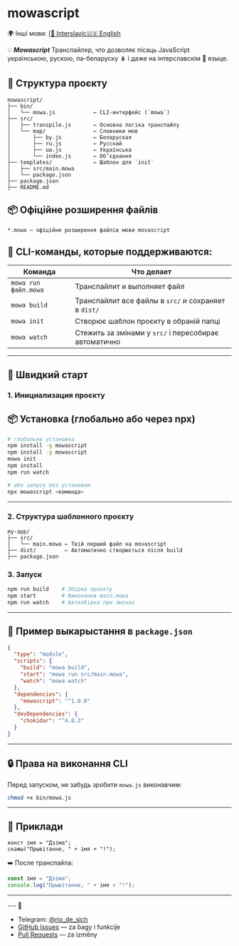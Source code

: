# mowascript
🌍 Інші мови:
[[🌲 Interslavic](README.isv.md)[🇺🇸 English](README.en.md)


💡 ***Mowascript*** Транспайлер, что дозволяє пісаць JavaScript 
українською, рускою, па-беларуску 🪆 і даже на інтерславскім 🌿 языце.


## 📂 Структура проєкту

```
mowascript/
├── bin/
│   └── mowa.js            ← CLI-интерфейс (`mowa`)
├── src/
│   ├── transpile.js       ← Основна логіка транспайлу
│   └── map/               ← Словники мов
│       ├── by.js          ← Беларуская
│       ├── ru.js          ← Русский
│       ├── ua.js          ← Українська
│       └── index.js       ← Обʼєднання
├── templates/             ← Шаблон для `init`
│   ├── src/main.mowa
│   └── package.json
├── package.json
├── README.md
```

## 📦 Офіційне розширення файлів

```
*.mowa — офіційне розширення файлів мови movascript
```

## 🔧 CLI-команды, которые поддерживаются:

| Команда               | Что делает                                          |
|----------------------|------------------------------------------------------|
| `mowa run файл.mowa` | Транспайлит и выполняет файл                        |
| `mowa build`         | Транспайлит все файлы в `src/` и сохраняет в `dist/`|
| `mowa init`          | Створює шаблон проєкту в обраній папці              |
| `mowa watch`         | Стежить за змінами у `src/` і пересобирає автоматично|

---

## 🚀 Швидкий старт

### 1. Инициализация проєкту

## 📦 Установка (глобально або через npx)

```bash
# глобальна установка
npm install -g mowascript
npm install -g mowascript
mowa init
npm install
npm run watch

# або запуск без установки
npx mowascript <команда>
```

---
### 2. Структура шаблонного проєкту

```
my-app/
├── src/
│   └── main.mowa ← Твій перший файл на movascript
├── dist/         ← Автоматично створюється після build
├── package.json
```

### 3. Запуск

```bash
npm run build    # Збірка проєкту
npm start        # Виконання main.mowa
npm run watch    # Автозбірка при змінах
```

---

## 📝 Пример выкарыстання в `package.json`

```json
{
  "type": "module",
  "scripts": {
    "build": "mowa build",
    "start": "mowa run src/main.mowa",
    "watch": "mowa watch"
  },
  "dependencies": {
    "mowascript": "^1.0.0"
  },
  "devDependencies": {
    "chokidar": "^4.0.3"
  }
}
```

---

## 🔒 Права на виконання CLI

Перед запуском, не забудь зробити `mowa.js` виконавчим:

```bash
chmod +x bin/mowa.js
```

---

## 📘 Приклади

```mowa
конст імя = "Дзіма";
скажы("Прывітанне, " + імя + "!");
```

➡️ После транспайла:

```js
const імя = "Дзіма";
console.log("Прывітанне, " + імя + "!");
```

---

--- 🌾

- Telegram: [@rio_de_sich](https://t.me/rio_de_sich)
- [GitHub Issues](https://github.com/dmitrisi4/mowascript/issues) — za bagy i funkcije
- [Pull Requests](https://github.com/dmitrisi4/mowascript/pulls) — za izměny